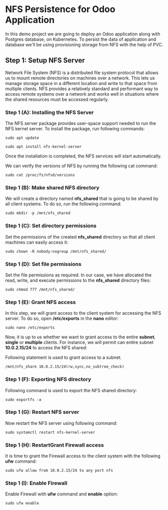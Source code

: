 # NFS Persistence for Odoo Application 
In this demo project we are going to deploy an Odoo application along with Postgres database, on Kubernetes. To persist the data of application and database we'll be using provisioning storage from NFS with the help of PVC. 

## Step 1: Setup NFS Server 
Network File System (NFS) is a distributed file system protocol that allows us to mount remote directories on machines over a network. This lets us manage storage space in a different location and write to that space from multiple clients. NFS provides a relatively standard and performant way to access remote systems over a network and works well in situations where the shared resources must be accessed regularly.

### Step 1 (A): Installing the NFS Server 
The NFS server package provides user-space support needed to run the NFS kernel server. To install the package, run following commands:

`sudo apt update`

`sudo apt install nfs-kernel-server`

Once the installation is completed, the NFS services will start automatically.

We can verify the versions of NFS by running the following cat command:

`sudo cat /proc/fs/nfsd/versions`

### Step 1 (B): Make shared NFS directory
We will create a directory named **nfs_shared** that is going to be shared by all client systems. To do so, run the following command:

`sudo mkdir -p /mnt/nfs_shared`

### Step 1 (C): Set directory permissions
Set the permissions of the created **nfs_shared** directory so that all client machines can easily access it:

`sudo chown -R nobody:nogroup /mnt/nfs_shared/`

### Step 1 (D): Set file permissions
Set the file permissions as required. In our case, we have allocated the read, write, and execute permissions to the **nfs_shared** directory files:

`sudo chmod 777 /mnt/nfs_shared/`

### Step 1 (E): Grant NFS access
In this step, we will grant access to the client system for accessing the NFS server. To do so, open **/etc/exports** in the **nano** editor:

`sudo nano /etc/exports`

Now, it is up to us whether we want to grant access to the entire **subnet**, **single** or **multiple** clients. For instance, we will permit can entire subnet **10.0.2.15/24** to access the NFS shared:

Following statement is used to grant access to a subnet. 

`/mnt/nfs_share 10.0.2.15/24(rw,sync,no_subtree_check)`

### Step 1 (F): Exporting NFS directory
Following command is used to export the NFS shared directory:

`sudo exportfs -a`

### Step 1 (G): Restart NFS server
Now restart the NFS server using following command: 

`sudo systemctl restart nfs-kernel-server`

### Step 1 (H): RestartGrant Firewall access
It is time to grant the Firewall access to the client system with the following **ufw** command:

`sudo ufw allow from 10.0.2.15/24 to any port nfs`

### Step 1 (I): Enable Firewall
Enable Firewall with **ufw** command and **enable** option:

`sudo ufw enable`


